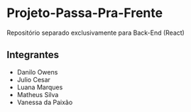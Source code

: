 # Projeto-Passa-Pra-Frente
Repositório separado exclusivamente para Back-End (React)
 
## Integrantes

- Danilo Owens
- Julio Cesar
- Luana Marques
- Matheus Silva 
- Vanessa da Paixão
